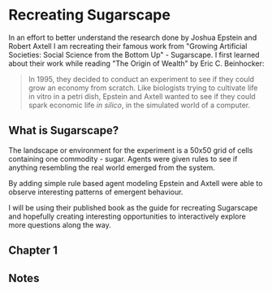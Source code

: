 # Recreating Sugarscape
In an effort to better understand the research done by Joshua Epstein and Robert Axtell I am recreating their famous work from "Growing Artificial Societies: Social Science from the Bottom Up" - Sugarscape. I first learned about their work while reading "The Origin of Wealth" by Eric C. Beinhocker:

> In 1995, they decided to conduct an experiment to see if they could grow an economy from scratch. Like biologists trying to cultivate life in vitro in a petri dish, Epstein and Axtell wanted to see if they could spark economic life _in silico_, in the simulated world of a computer.

## What is Sugarscape?
The landscape or environment for the experiment is a 50x50 grid of cells containing one commodity - sugar. Agents were given rules to see if anything resembling the real world emerged from the system. 

By adding simple rule based agent modeling Epstein and Axtell were able to observe interesting patterns of emergent behaviour. 

I will be using their published book as the guide for recreating Sugarscape and hopefully creating interesting opportunities to interactively explore more questions along the way.

## Chapter 1

## Notes

